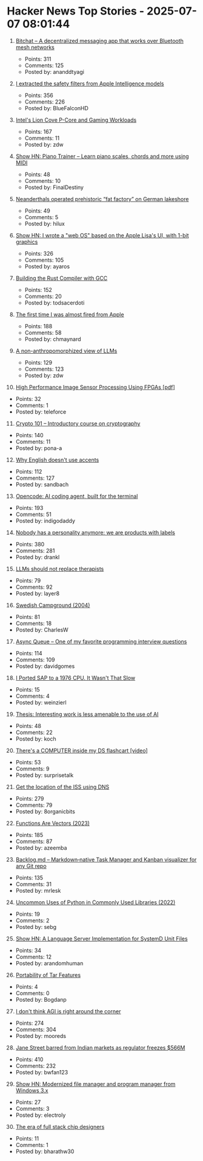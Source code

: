 # Hacker News Top Stories - 2025-07-07 08:01:44

1. [Bitchat – A decentralized messaging app that works over Bluetooth mesh networks](https://github.com/jackjackbits/bitchat)
   - Points: 311
   - Comments: 125
   - Posted by: ananddtyagi

2. [I extracted the safety filters from Apple Intelligence models](https://github.com/BlueFalconHD/apple_generative_model_safety_decrypted)
   - Points: 356
   - Comments: 226
   - Posted by: BlueFalconHD

3. [Intel's Lion Cove P-Core and Gaming Workloads](https://chipsandcheese.com/p/intels-lion-cove-p-core-and-gaming)
   - Points: 167
   - Comments: 11
   - Posted by: zdw

4. [Show HN: Piano Trainer – Learn piano scales, chords and more using MIDI](https://github.com/ZaneH/piano-trainer)
   - Points: 48
   - Comments: 10
   - Posted by: FinalDestiny

5. [Neanderthals operated prehistoric “fat factory” on German lakeshore](https://archaeologymag.com/2025/07/neanderthals-operated-fat-factory-125000-years-ago/)
   - Points: 49
   - Comments: 5
   - Posted by: hilux

6. [Show HN: I wrote a "web OS" based on the Apple Lisa's UI, with 1-bit graphics](https://alpha.lisagui.com/)
   - Points: 326
   - Comments: 105
   - Posted by: ayaros

7. [Building the Rust Compiler with GCC](https://fractalfir.github.io/generated_html/cg_gcc_bootstrap.html)
   - Points: 152
   - Comments: 20
   - Posted by: todsacerdoti

8. [The first time I was almost fired from Apple](https://www.engineersneedart.com/blog/almostfired/almostfired.html)
   - Points: 188
   - Comments: 58
   - Posted by: chmaynard

9. [A non-anthropomorphized view of LLMs](http://addxorrol.blogspot.com/2025/07/a-non-anthropomorphized-view-of-llms.html)
   - Points: 129
   - Comments: 123
   - Posted by: zdw

10. [High Performance Image Sensor Processing Using FPGAs [pdf]](https://oda.uni-obuda.hu/bitstream/handle/20.500.14044/10350/Gabor_S_Becker_ertekezes.pdf)
   - Points: 32
   - Comments: 1
   - Posted by: teleforce

11. [Crypto 101 – Introductory course on cryptography](https://www.crypto101.io/)
   - Points: 140
   - Comments: 11
   - Posted by: pona-a

12. [Why English doesn't use accents](https://www.deadlanguagesociety.com/p/why-english-doesnt-use-accents)
   - Points: 112
   - Comments: 127
   - Posted by: sandbach

13. [Opencode: AI coding agent, built for the terminal](https://github.com/sst/opencode)
   - Points: 193
   - Comments: 51
   - Posted by: indigodaddy

14. [Nobody has a personality anymore: we are products with labels](https://www.freyaindia.co.uk/p/nobody-has-a-personality-anymore)
   - Points: 380
   - Comments: 281
   - Posted by: drankl

15. [LLMs should not replace therapists](https://arxiv.org/abs/2504.18412)
   - Points: 79
   - Comments: 92
   - Posted by: layer8

16. [Swedish Campground (2004)](https://www.folklore.org/Swedish_Campground.html)
   - Points: 81
   - Comments: 18
   - Posted by: CharlesW

17. [Async Queue – One of my favorite programming interview questions](https://davidgomes.com/async-queue-interview-ai/)
   - Points: 114
   - Comments: 109
   - Posted by: davidgomes

18. [I Ported SAP to a 1976 CPU. It Wasn't That Slow](https://github.com/oisee/zvdb-z80/blob/master/ZVDB-Z80-ABAP.md)
   - Points: 15
   - Comments: 4
   - Posted by: weinzierl

19. [Thesis: Interesting work is less amenable to the use of AI](https://remark.ing/rob/rob/Thesis-interesting-work-ie)
   - Points: 48
   - Comments: 22
   - Posted by: koch

20. [There's a COMPUTER inside my DS flashcart [video]](https://www.youtube.com/watch?v=uq0pJmd7GAA)
   - Points: 53
   - Comments: 9
   - Posted by: surprisetalk

21. [Get the location of the ISS using DNS](https://shkspr.mobi/blog/2025/07/get-the-location-of-the-iss-using-dns/)
   - Points: 279
   - Comments: 79
   - Posted by: 8organicbits

22. [Functions Are Vectors (2023)](https://thenumb.at/Functions-are-Vectors/)
   - Points: 185
   - Comments: 87
   - Posted by: azeemba

23. [Backlog.md – Markdown‑native Task Manager and Kanban visualizer for any Git repo](https://github.com/MrLesk/Backlog.md)
   - Points: 135
   - Comments: 31
   - Posted by: mrlesk

24. [Uncommon Uses of Python in Commonly Used Libraries (2022)](https://eugeneyan.com/writing/uncommon-python/)
   - Points: 19
   - Comments: 2
   - Posted by: sebg

25. [Show HN: A Language Server Implementation for SystemD Unit Files](https://github.com/JFryy/systemd-lsp)
   - Points: 34
   - Comments: 12
   - Posted by: arandomhuman

26. [Portability of Tar Features](https://mgorny.pl/articles/portability-of-tar-features.html)
   - Points: 4
   - Comments: 0
   - Posted by: Bogdanp

27. [I don't think AGI is right around the corner](https://www.dwarkesh.com/p/timelines-june-2025)
   - Points: 274
   - Comments: 304
   - Posted by: mooreds

28. [Jane Street barred from Indian markets as regulator freezes $566M](https://www.cnbc.com/2025/07/04/indian-regulator-bars-us-trading-firm-jane-street-from-accessing-securities-market.html)
   - Points: 410
   - Comments: 232
   - Posted by: bwfan123

29. [Show HN: Modernized file manager and program manager from Windows 3.x](https://github.com/brianluft/heirloom)
   - Points: 27
   - Comments: 3
   - Posted by: electroly

30. [The era of full stack chip designers](https://chipinsights.substack.com/p/the-era-of-full-stack-chip-designers)
   - Points: 11
   - Comments: 1
   - Posted by: bharathw30

